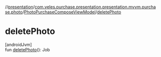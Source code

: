 //[presentation](../../../index.md)/[com.veles.purchase.presentation.presentation.mvvm.purchase.photo](../index.md)/[PhotoPurchaseComposeViewModel](index.md)/[deletePhoto](delete-photo.md)

# deletePhoto

[androidJvm]\
fun [deletePhoto](delete-photo.md)(): Job
